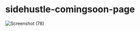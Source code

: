 # sidehustle-comingsoon-page
![Screenshot (78)](https://user-images.githubusercontent.com/49090824/97014563-65826000-1542-11eb-9f7c-1a1cf89c310b.png)
